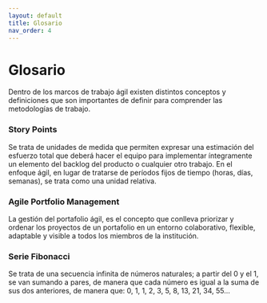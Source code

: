 ```yaml
---
layout: default
title: Glosario
nav_order: 4
---
```


# Glosario

Dentro de los marcos de trabajo ágil existen distintos conceptos y definiciones que son importantes de definir para comprender las metodologías de trabajo.

### Story Points

Se trata de unidades de medida que permiten expresar una estimación del esfuerzo total que deberá hacer el equipo para implementar íntegramente un elemento del backlog del producto o cualquier otro trabajo. En el enfoque ágil, en lugar de tratarse de períodos fijos de tiempo (horas, días, semanas), se trata como una unidad relativa.

### Agile Portfolio Management

La gestión del portafolio ágil, es el concepto que conlleva priorizar y ordenar los proyectos de un portafolio en un entorno colaborativo, flexible, adaptable y visible a todos los miembros de la institución.

### Serie Fibonacci

Se trata de una secuencia infinita de números naturales; a partir del 0 y el 1, se van sumando a pares, de manera que cada número es igual a la suma de sus dos anteriores, de manera que:
0, 1, 1, 2, 3, 5, 8, 13, 21, 34, 55…
